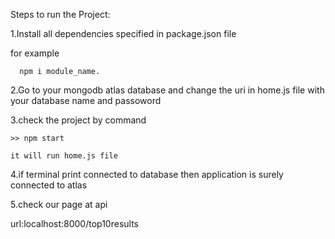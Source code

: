 Steps to run the Project:

1.Install all dependencies specified in package.json file

   for example
   
      npm i module_name.
      
2.Go to your mongodb atlas database and change the uri in home.js file with your database name and passoword

3.check the project by command

    >> npm start
    
    it will run home.js file
    
4.if terminal print connected to database then application is surely connected to atlas

5.check our page at api

   url:localhost:8000/top10results
